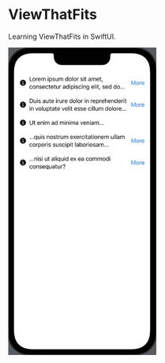  # ViewThatFits
 
Learning ViewThatFits in SwiftUI.


<p>
<img src="https://github.com/Venera-Ko/ViewThatFits/blob/main/screenshotCompressed.png" width="300">
</p>

<!--![](https://github.com/Venera-Ko/ViewThatFits/blob/main/screenshotCompressed.png)-->



